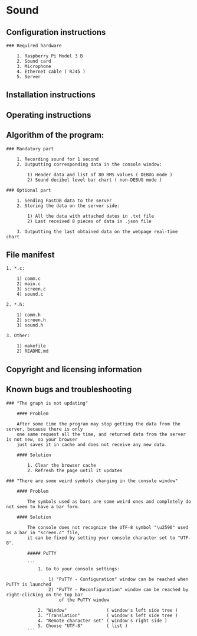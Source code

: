 # Sound

## Configuration instructions

	### Required hardware
	
		1. Raspberry Pi Model 3 B
		2. Sound card
		3. Microphone
		4. Ethernet cable ( RJ45 )
		5. Server
			
## Installation instructions

	

## Operating instructions

	

## Algorithm of the program:

	### Mandatory part

		1. Recording sound for 1 second
		2. Outputting corresponding data in the console window:
		
			1) Header data and list of 80 RMS values ( DEBUG mode )
			2) Sound decibel level bar chart ( non-DEBUG mode )
				
	### Optional part

		1. Sending FastDB data to the server
		2. Storing the data on the server side:
			
			1) All the data with attached dates in .txt file
			2) Last received 8 pieces of data in .json file
		
		3. Outputting the last obtained data on the webpage real-time chart
	
## File manifest

	1. *.c:
	
		1) comm.c
		2) main.c
		3) screen.c
		4) sound.c
	
	2. *.h:
	
		1) comm.h
		2) screen.h
		3) sound.h
	
	3. Other:
	
		1) makefile
		2) README.md
	

## Copyright and licensing information



## Known bugs and troubleshooting

	### "The graph is not updating"
	
		#### Problem
	
		After some time the program may stop getting the data from the server, because there is only
		one same request all the time, and returned data from the server is not new, so your browser
		just saves it in cache and does not receive any new data.
		
		#### Solution
	
			1. Clear the browser cache
			2. Refresh the page until it updates
		
	### "There are some weird symbols changing in the console window"
	
		#### Problem
	
			The symbols used as bars are some weird ones and completely do not seem to have a bar form.
		
		#### Solution
	
			The console does not recognize the UTF-8 symbol "\u2590" used as a bar in "screen.c" file, 
			it can be fixed by setting your console character set to "UTF-8".
		
			##### PuTTY
		
			```
				1. Go to your console settings:
				
					1) "PuTTY - Configuration" window can be reached when PuTTY is launched
					2) "PuTTY - Reconfiguration" window can be reached by right-clicking on the top bar
						of the PuTTY window
					
				2. "Window"               ( window's left side tree )
				3. "Translation"          ( window's left side tree )
				4. "Remote character set" ( window's right side )
				5. Choose "UTF-8"         ( list )
			```
